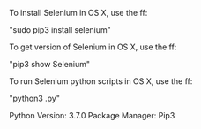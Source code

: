 To install Selenium in OS X, use the ff:

"sudo pip3 install selenium"

To get version of Selenium in OS X, use the ff:

"pip3 show Selenium"

To run Selenium python scripts in OS X, use the ff:

"python3 <ScriptName>.py"

Python Version: 3.7.0
Package Manager: Pip3
